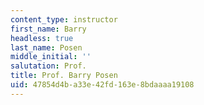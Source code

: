 ```yaml
---
content_type: instructor
first_name: Barry
headless: true
last_name: Posen
middle_initial: ''
salutation: Prof.
title: Prof. Barry Posen
uid: 47854d4b-a33e-42fd-163e-8bdaaaa19108
---
```


